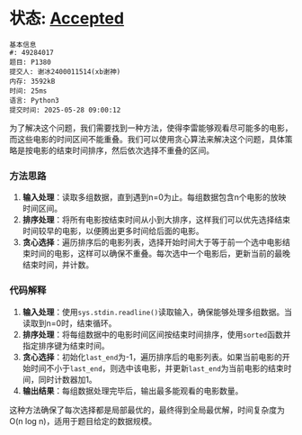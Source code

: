 # 状态: [Accepted](http://dsbpython.openjudge.cn/dspythonbook/solution/49284017/)

```
基本信息
#: 49284017
题目: P1380
提交人: 谢冰2400011514(xb谢神)
内存: 3592kB
时间: 25ms
语言: Python3
提交时间: 2025-05-28 09:00:12
```

为了解决这个问题，我们需要找到一种方法，使得李雷能够观看尽可能多的电影，而这些电影的时间区间不能重叠。我们可以使用贪心算法来解决这个问题，具体策略是按电影的结束时间排序，然后依次选择不重叠的区间。

### 方法思路
1. **输入处理**：读取多组数据，直到遇到n=0为止。每组数据包含n个电影的放映时间区间。
2. **排序处理**：将所有电影按结束时间从小到大排序，这样我们可以优先选择结束时间较早的电影，以便腾出更多时间给后面的电影。
3. **贪心选择**：遍历排序后的电影列表，选择开始时间大于等于前一个选中电影结束时间的电影，这样可以确保不重叠。每次选中一个电影后，更新当前的最晚结束时间，并计数。

### 代码解释
1. **输入处理**：使用`sys.stdin.readline()`读取输入，确保能够处理多组数据。当读取到n=0时，结束循环。
2. **排序处理**：将每组数据中的电影时间区间按结束时间排序，使用`sorted`函数并指定排序键为结束时间。
3. **贪心选择**：初始化`last_end`为-1，遍历排序后的电影列表。如果当前电影的开始时间不小于`last_end`，则选中该电影，并更新`last_end`为当前电影的结束时间，同时计数器加1。
4. **输出结果**：每组数据处理完毕后，输出最多能观看的电影数量。

这种方法确保了每次选择都是局部最优的，最终得到全局最优解，时间复杂度为O(n log n)，适用于题目给定的数据规模。

